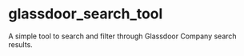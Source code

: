# glassdoor_search_tool

A simple tool to search and filter through Glassdoor Company search results.
